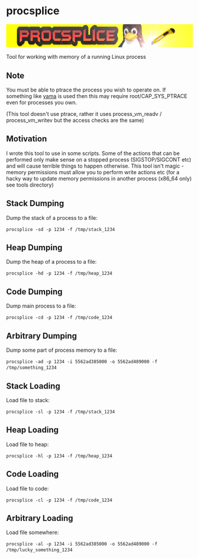 # procsplice
![](./procsplice-logo.png)    

Tool for working with memory of a running Linux process   

## Note

You must be able to ptrace the process you wish to operate on. If something like [yama](https://www.kernel.org/doc/Documentation/security/Yama.txt) is used then this may require root/CAP_SYS_PTRACE even for processes you own. 

(This tool doesn't use ptrace, rather it uses process_vm_readv / process_vm_writev but the access checks are the same) 

## Motivation

I wrote this tool to use in some scripts. Some of the actions that can be performed only make sense on a stopped process (SIGSTOP/SIGCONT etc) and will cause terrible things to happen otherwise. This tool isn't magic - memory permissions must allow you to perform write actions etc (for a hacky way to update memory permissions in another process (x86_64 only) see tools directory) 

## Stack Dumping

Dump the stack of a process to a file:

```
procsplice -sd -p 1234 -f /tmp/stack_1234
```

## Heap Dumping

Dump the heap of a process to a file:

```
procsplice -hd -p 1234 -f /tmp/heap_1234
```

## Code Dumping

Dump main process to a file: 

```
procsplice -cd -p 1234 -f /tmp/code_1234
```

## Arbitrary Dumping

Dump some part of process memory to a file: 

```
procsplice -ad -p 1234 -i 5562ad385000 -o 5562ad489000 -f /tmp/something_1234
```

## Stack Loading

Load file to stack:

```
procsplice -sl -p 1234 -f /tmp/stack_1234
```

## Heap Loading

Load file to heap:

```
procsplice -hl -p 1234 -f /tmp/heap_1234
```

## Code Loading

Load file to code:

```
procsplice -cl -p 1234 -f /tmp/code_1234
```

## Arbitrary Loading

Load file somewhere:

```
procsplice -al -p 1234 -i 5562ad385000 -o 5562ad489000 -f /tmp/lucky_something_1234
```
